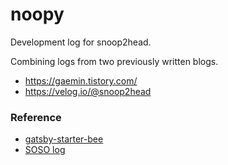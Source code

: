# noopy

Development log for snoop2head.

Combining logs from two previously written blogs.

* https://gaemin.tistory.com/
* https://velog.io/@snoop2head



### Reference

* [gatsby-starter-bee](https://github.com/JaeYeopHan/gatsby-starter-bee)
* [SOSO log](https://github.com/SoYoung210/SOSO)

